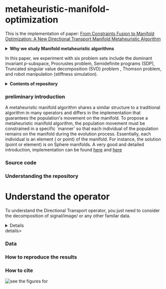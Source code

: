 # metaheuristic-manifold-optimization
 This is the implementation of paper: [From Constraints Fusion to Manifold Optimization: A New Directional Transport Manifold Metaheuristic Algorithm]()

<details>
  <summary><b>Why we study Manifold metaheuristic algorithms </b></summary>
Metaheuristic algorithms are suited for combinatorial optimization problems, given that, although they are not usually guaranteed to find the optimal global solution, they can often find a sufficiently good solution in a decent amount of time. 
Meta-heuristics can also be easily applied to many problems because they are not problem-specific and often incorporate some form of randomness to escape from local minima. The generalization and implementation of numerical optimization algorithms to the manifolds have been well studied and successfully applied to actual problems from science, engineering, and robotics.
</details>

In this paper, we experiment with six problem sets include the dominant invariant $p$-subspace, Procrustes problem, Semidefinite programs (SDP), Truncated singular value decomposition (SVD) problem , Thomson problem, and robot manipulation (stiffness simulation). 


<details>
 <summary><b>Contents of repository</b></summary>
- *preliminary introduction* To understand this paper, you should have a basic understanding the manifold. 
 
- *Source code*
 
 - *Understanding the repository* code review

 - *Directional Transport operator* (Understand the operator)
    
 - *Data*
 
- *How to reproduce the results*

- *How to cite*
- 
</details>

### preliminary introduction
A metaheuristic manifold algorithm shares a similar structure to a traditional algorithm in many operators and differs in the implementation that guarantees the population's movement on the manifold. To propose a metaheuristic manifold algorithm, the population movement must be constrained in a specific `manner' so that each individual of the population remains on the manifold during the evolution process. Essentially, each individual is an element ( or point) of the manifold. For instance, the solution (point or element) is on Sphere manifolds. 
A very good and detailed introduction, implementation can be found [here](https://github.com/NicolasBoumal/manopt) and [here](https://www.manopt.org/)
### Source code
### Understanding the repository

# Understand the operator
To understand the Directional Transport operator, you just need to consider the decomposition of signal/image/ or any other familar data. 
<details>
Most implementations closely follow traditional metaheuristic algorithms by converting operations to tangent spaces without utilizing operations that specifically take advantage of manifold structures, as opposed to traditional Euclidean spaces. We propose an operation tailored for manifold learning. The figure below shows that after the directional transport of motion v, the decomposed $v_2$ moves out of the manifold (surface) into the complementary space. The retraction operation then pulls $v_2$ back to the original point $x$, regardless of how far the point travels in this direction.
</details>details>

### Data
### How to reproduce the results


### How to cite


![see the figures for ](https://github.com/lingping-fuzzy/metaheuristic-manifold-optimization/figs/DTMA.png)


